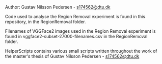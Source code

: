 Author: Gustav Nilsson Pedersen - s174562@dtu.dk

Code used to analyse the Region Removal experiment is found in this repository, in the RegionRemoval folder.

Filenames of VGGFace2 images used in the Region Removal experiment is found in vggface2-subset-27000-filenames.csv in the RegionRemoval folder.

HelperScripts contains various small scripts written throughout the work of the master's thesis of Gustav Nilsson Pedersen - s174562@dtu.dk


